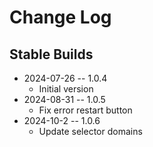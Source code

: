 # Change Log

## Stable Builds

* 2024-07-26 -- 1.0.4
  * Initial version
* 2024-08-31 -- 1.0.5
  * Fix error restart button
* 2024-10-2 -- 1.0.6
  * Update selector domains
